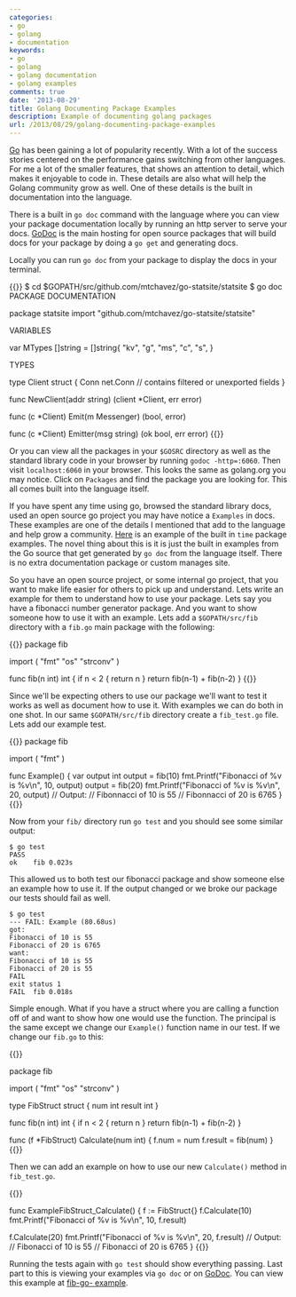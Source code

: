 ```yaml
---
categories:
- go
- golang
- documentation
keywords:
- go
- golang
- golang documentation
- golang examples
comments: true
date: '2013-08-29'
title: Golang Documenting Package Examples
description: Example of documenting golang packages
url: /2013/08/29/golang-documenting-package-examples
---
```



[Go](http://golang.org/) has been gaining a lot of popularity recently. With a
lot of the success stories centered on the performance gains switching from
other languages. For me a lot of the smaller features, that shows an attention
to detail, which makes it enjoyable to code in. These details are also what
will help the Golang community grow as well. One of these details is the built
in documentation into the language.

There is a built in `go doc` command with the language where you can view your
package documentation locally by running an http server to serve your docs.
[GoDoc](http://godoc.org/) is the main hosting for open source packages that
will build docs for your package by doing a `go get` and generating docs.
<!--more-->
Locally you can run `go doc` from your package to display the docs in your
terminal.

{{<highlight go>}}
$ cd $GOPATH/src/github.com/mtchavez/go-statsite/statsite
$ go doc
PACKAGE DOCUMENTATION

package statsite
    import "github.com/mtchavez/go-statsite/statsite"



VARIABLES

var MTypes []string = []string{
    "kv",
    "g",
    "ms",
    "c",
    "s",
}


TYPES

type Client struct {
    Conn net.Conn
    // contains filtered or unexported fields
}


func NewClient(addr string) (client *Client, err error)


func (c *Client) Emit(m Messenger) (bool, error)

func (c *Client) Emitter(msg string) (ok bool, err error)
{{</highlight>}}

Or you can view all the packages in your `$GOSRC` directory as well as the
standard library code in your browser by running `godoc -http=:6060`. Then
visit `localhost:6060` in your browser. This looks the same as golang.org you
may notice. Click on `Packages` and find the package you are looking for. This
all comes built into the language itself.

If you have spent any time using go, browsed the standard library docs, used
an open source go project you may have notice a `Examples` in docs. These
examples are one of the details I mentioned that add to the language and help
grow a community. [Here](http://golang.org/pkg/time/#pkg-examples) is an
example of the built in `time` package examples. The novel thing about this is
it is just the built in examples from the Go source that get generated by `go
doc` from the language itself. There is no extra documentation package or
custom manages site.

So you have an open source project, or some internal go project, that you want
to make life easier for others to pick up and understand. Lets write an
example for them to understand how to use your package. Lets say you have a
fibonacci number generator package. And you want to show someone how to use it
with an example. Lets add a `$GOPATH/src/fib` directory with a `fib.go` main
package with the following:

{{<highlight go>}}
package fib

import (
  "fmt"
  "os"
  "strconv"
)

func fib(n int) int {
  if n < 2 {
    return n
  }
  return fib(n-1) + fib(n-2)
}
{{</highlight>}}

Since we'll be expecting others to use our package we'll want to test it works
as well as document how to use it. With examples we can do both in one shot.
In our same `$GOPATH/src/fib` directory create a `fib_test.go` file. Lets add
our example test.

{{<highlight go>}}
package fib

import (
  "fmt"
)

func Example() {
  var output int
  output = fib(10)
  fmt.Printf("Fibonacci of %v is %v\n", 10, output)
  output = fib(20)
  fmt.Printf("Fibonacci of %v is %v\n", 20, output)
  // Output:
  // Fibonnacci of 10 is 55
  // Fibonnacci of 20 is 6765
}
{{</highlight>}}

Now from your `fib/` directory run `go test` and you should see some similar
output:

```
$ go test
PASS
ok    fib 0.023s
```


This allowed us to both test our fibonacci package and show someone else an
example how to use it. If the output changed or we broke our package our tests
should fail as well.

```
$ go test
--- FAIL: Example (80.68us)
got:
Fibonacci of 10 is 55
Fibonacci of 20 is 6765
want:
Fibonacci of 10 is 55
Fibonacci of 20 is 55
FAIL
exit status 1
FAIL  fib 0.018s
```

Simple enough. What if you have a struct where you are calling a function off
of and want to show how one would use the function. The principal is the same
except we change our `Example()` function name in our test. If we change our
`fib.go` to this:

{{<highlight go>}}

package fib

import (
  "fmt"
  "os"
  "strconv"
)

type FibStruct struct {
  num    int
  result int
}

func fib(n int) int {
  if n < 2 {
    return n
  }
  return fib(n-1) + fib(n-2)
}

func (f *FibStruct) Calculate(num int) {
  f.num = num
  f.result = fib(num)
}
{{</highlight>}}

Then we can add an example on how to use our new `Calculate()` method in
`fib_test.go`.

{{<highlight go>}}

func ExampleFibStruct_Calculate() {
  f := FibStruct{}
  f.Calculate(10)
  fmt.Printf("Fibonacci of %v is %v\n", 10, f.result)

  f.Calculate(20)
  fmt.Printf("Fibonacci of %v is %v\n", 20, f.result)
  // Output:
  // Fibonacci of 10 is 55
  // Fibonacci of 20 is 6765
}
{{</highlight>}}

Running the tests again with `go test` should show everything passing. Last
part to this is viewing your examples via `go doc` or on
[GoDoc](http://godoc.org). You can view this example at [fib-go-
example](http://godoc.org/github.com/mtchavez/fib-go-example).
